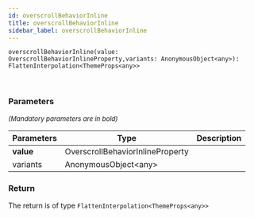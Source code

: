 ```yaml
---
id: overscrollBehaviorInline
title: overscrollBehaviorInline
sidebar_label: overscrollBehaviorInline
---
```


```tsx
overscrollBehaviorInline(value: OverscrollBehaviorInlineProperty,variants: AnonymousObject<any>): FlattenInterpolation<ThemeProps<any>>
```
<br/>



### Parameters

<font size="2"><i>(Mandatory parameters are in bold)</i></font>

| Parameters | Type | Description |
| --------- | ---- | ----------- |
| **value** | OverscrollBehaviorInlineProperty |  |
| variants | AnonymousObject<any\> |  |


### Return



The return is of type <code>FlattenInterpolation<ThemeProps<any\>\></code>